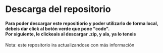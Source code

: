<h1>Descarga del repositorio</h1>
<h4>Para poder descargar este repositiorio y poder utilizarlo de forma local, 
<br> debeis dar click al botón verde que pone "code".
<br>Por siguiente, le clickeais al descargar .zip, y ala, ya lo teneis
</h4>

<p>Nota: este repositorio ira actualizandose con más información</p>
